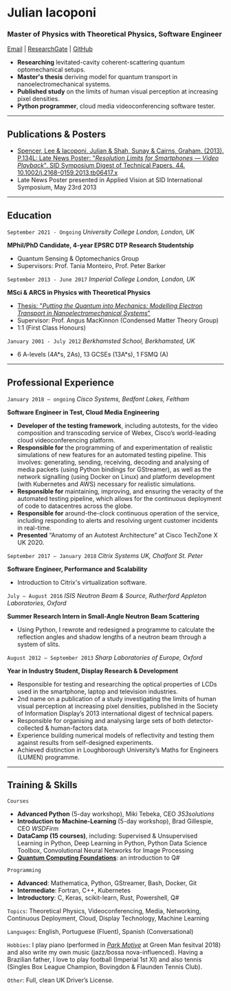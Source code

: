 # Julian Iacoponi
### Master of Physics with Theoretical Physics, Software Engineer
[Email](mailto:julian.iacoponi@gmail.com) | [ResearchGate](https://www.researchgate.net/profile/Julian_Iacoponi) | [GitHub](https://github.com/julianiacoponi)
- **Researching** levitated-cavity coherent-scattering quantum optomechanical setups.
- **Master's thesis** deriving model for quantum transport in nanoelectromechanical systems.
- **Published study** on the limits of human visual perception at increasing pixel densities.
- **Python programmer**, cloud media videoconferencing software tester.
___
## Publications & Posters

- [Spencer, Lee & Iacoponi, Julian & Shah, Sunay & Cairns, Graham. (2013). P.134L: Late News Poster: "*Resolution Limits for Smartphones — Video Playback*". SID Symposium Digest of Technical Papers. 44. 10.1002/j.2168-0159.2013.tb06417.x](https://onlinelibrary.wiley.com/doi/abs/10.1002/j.2168-0159.2013.tb06417.x)
- Late News Poster presented in Applied Vision at SID International Symposium, May 23rd 2013
___
## Education

`September 2021 - Ongoing` *University College London, London, UK*

__MPhil/PhD Candidate, 4-year EPSRC DTP Research Studentship__
- Quantum Sensing & Optomechanics Group
- Supervisors: Prof. Tania Monteiro, Prof. Peter Barker

`September 2013 - June 2017` *Imperial College London, London, UK*

__MSci & ARCS in Physics with Theoretical Physics__
- [Thesis: "*Putting the Quantum into Mechanics: Modelling Electron Transport in Nanoelectromechanical Systems*"](https://github.com/julianiacoponi/markdown-cv/blob/master/MSci%20Project%20Report.pdf)
- Supervisor: Prof. Angus MacKinnon (Condensed Matter Theory Group)
- 1:1 (First Class Honours)

`January 2001 - July 2012` *Berkhamsted School, Berkhamsted, UK*
- 6 A-levels (4A\*s, 2As), 13 GCSEs (13A\*s), 1 FSMQ (A)
___
## Professional Experience

`January 2018 – ongoing` *Cisco Systems, Bedfont Lakes, Feltham*

__Software Engineer in Test, Cloud Media Engineering__
- **Developer of the testing framework**, including autotests, for the video composition and transcoding service of Webex, Cisco’s world-leading cloud videoconferencing platform.
- **Responsible for** the programming of and experimentation of realistic simulations of new features for an automated testing pipeline. This involves: generating, sending, receiving, decoding and analysing of media packets (using Python bindings for GStreamer), as well as the network signalling (using Docker on Linux) and platform development (with Kubernetes and AWS) necessary for realistic simulations.
- **Responsible for** maintaining, improving, and ensuring the veracity of the automated testing pipeline, which allows for the continuous deployment of code to datacentres across the globe.
- **Responsible for** around-the-clock continuous operation of the service, including responding to alerts and resolving urgent customer incidents in real-time.
- **Presented** “Anatomy of an Autotest Architecture” at Cisco TechZone X UK 2020.


`September 2017 – January 2018` *Citrix Systems UK, Chalfont St. Peter*

__Software Engineer, Performance and Scalability__
- Introduction to Citrix's virtualization software.

`July – August 2016` *ISIS Neutron Beam & Source, Rutherford Appleton Laboratories, Oxford*

__Summer Research Intern in Small-Angle Neutron Beam Scattering__
- Using Python, I rewrote and redesigned a programme to calculate the reflection angles and shadow lengths of a neutron beam through a system of slits.

`August 2012 – September 2013` *Sharp Laboratories of Europe, Oxford*

__Year in Industry Student, Display Research & Development__
- Responsible for testing and researching the optical properties of LCDs used in the smartphone, laptop and television industries.
- 2nd name on a publication of a study investigating the limits of human visual perception at increasing pixel densities, published in the Society of Information Display’s 2013 international digest of technical papers.
- Responsible for organising and analysing large sets of both detector-collected & human-factors data.
- Experience building numerical models of reflectivity and testing them against results from self-designed experiments.
- Achieved distinction in Loughborough University’s Maths for Engineers (LUMEN) programme.
___
## Training & Skills
`Courses`
- **Advanced Python** (5-day workshop), Miki Tebeka, CEO *353solutions*
- **Introduction to Machine-Learning** (5-day workshop), Brad Gillespie, CEO *WSDFirm*
- **DataCamp (15 courses)**, including: Supervised & Unsupervised Learning in Python, Deep Learning in Python, Python Data Science Toolbox, Convolutional Neural Networks for Image Processing
- [**Quantum Computing Foundations**](https://docs.microsoft.com/en-us/learn/paths/quantum-computing-fundamentals/): an introduction to Q#

`Programming`
- **Advanced**: Mathematica, Python, GStreamer, Bash, Docker, Git
- **Intermediate**: Fortran, C++, Kubernetes
- **Introductory**: C, Keras, scikit-learn, Rust, Powershell, Q#

`Topics`: Theoretical Physics, Videoconferencing, Media, Networking, Continuous Deployment, Cloud, Display Technology, Machine Learning

`Languages`: English, Portuguese (Fluent), Spanish (Conversational)

`Hobbies`: I play piano (performed in [*Park Motive*](https://open.spotify.com/artist/05vVB8EbQEooYOY4vogV5I) at Green Man fesitval 2018) and also write my own music (jazz/bossa nova-influenced). Having a Brazilian father, I love to play football (Imperial 1st XI) and also tennis (Singles Box League Champion, Bovingdon & Flaunden Tennis Club).

`Other`: Full, clean UK Driver’s License.
